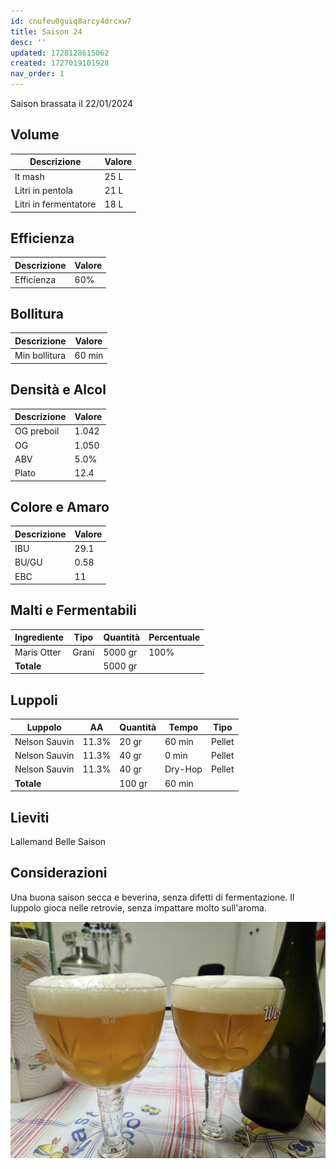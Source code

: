 ```yaml
---
id: cnufeu0guiq8arcy4drcxw7
title: Saison 24
desc: ''
updated: 1728128615062
created: 1727019101928
nav_order: 1
---
```

Saison brassata il 22/01/2024

## Volume

| Descrizione            | Valore  |
|------------------------|---------|
| lt mash                | 25 L    |
| Litri in pentola       | 21 L    |
| Litri in fermentatore  | 18 L    |

## Efficienza

| Descrizione            | Valore  |
|------------------------|---------|
| Efficienza             | 60%     |

## Bollitura

| Descrizione            | Valore  |
|------------------------|---------|
| Min bollitura          | 60 min  |

## Densità e Alcol

| Descrizione            | Valore  |
|------------------------|---------|
| OG preboil             | 1.042   |
| OG                     | 1.050   |
| ABV                    | 5.0%    |
| Plato                  | 12.4    |

## Colore e Amaro

| Descrizione            | Valore  |
|------------------------|---------|
| IBU                    | 29.1    |
| BU/GU                  | 0.58    |
| EBC                    | 11      |

## Malti e Fermentabili

| Ingrediente            | Tipo    | Quantità | Percentuale |
|------------------------|---------|----------|-------------|
| Maris Otter            | Grani   | 5000 gr  | 100%        |
| **Totale**             |         | 5000 gr  |             |

## Luppoli

| Luppolo                | AA      | Quantità | Tempo       | Tipo   |
|------------------------|---------|----------|-------------|--------|
| Nelson Sauvin          | 11.3%   | 20 gr    | 60 min      | Pellet |
| Nelson Sauvin          | 11.3%   | 40 gr    | 0 min       | Pellet |
| Nelson Sauvin          | 11.3%   | 40 gr    | Dry-Hop     | Pellet |
| **Totale**             |         | 100 gr   | 60 min      |        |

## Lieviti

Lallemand Belle Saison

## Considerazioni

Una buona saison secca e beverina, senza difetti di fermentazione. Il luppolo gioca nelle retrovie, senza impattare molto sull'aroma.

![saison](./assets/images/2024-10-05-13-43-29.png)
